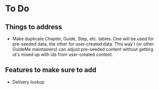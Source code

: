 # To Do

## Things to address

- Make duplicate Chapter, Guide, Step, etc. tables. One will be used for 
pre-seeded data, the other for user-created data. This way I (or other GuideMe 
maintainers) can adjust pre-seeded content without getting id's mixed up with
ids from user-created content.

## Features to make sure to add

- Delivery lookup
